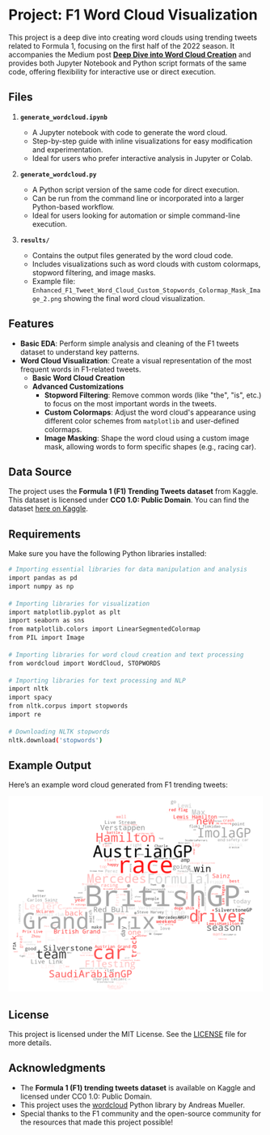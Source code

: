 # Project: F1 Word Cloud Visualization

This project is a deep dive into creating word clouds using trending tweets related to Formula 1, focusing on the first half of the 2022 season. It accompanies the Medium post [**Deep Dive into Word Cloud Creation**](https://medium.com/@nayeonkn0330/deep-dive-into-word-cloud-creation-c2fc7fc09c12) and provides both Jupyter Notebook and Python script formats of the same code, offering flexibility for interactive use or direct execution.

## Files

1. **`generate_wordcloud.ipynb`**  
   - A Jupyter notebook with code to generate the word cloud.
   - Step-by-step guide with inline visualizations for easy modification and experimentation.
   - Ideal for users who prefer interactive analysis in Jupyter or Colab.

2. **`generate_wordcloud.py`**  
   - A Python script version of the same code for direct execution.
   - Can be run from the command line or incorporated into a larger Python-based workflow.
   - Ideal for users looking for automation or simple command-line execution.

3. **`results/`**  
   - Contains the output files generated by the word cloud code.
   - Includes visualizations such as word clouds with custom colormaps, stopword filtering, and image masks.
   - Example file: `Enhanced_F1_Tweet_Word_Cloud_Custom_Stopwords_Colormap_Mask_Image_2.png` showing the final word cloud visualization.

## Features

- **Basic EDA**: Perform simple analysis and cleaning of the F1 tweets dataset to understand key patterns.
- **Word Cloud Visualization**: Create a visual representation of the most frequent words in F1-related tweets.
   - **Basic Word Cloud Creation**
   - **Advanced Customizations**
      - **Stopword Filtering**: Remove common words (like "the", "is", etc.) to focus on the most important words in the tweets.
      - **Custom Colormaps**: Adjust the word cloud's appearance using different color schemes from `matplotlib` and user-defined colormaps.
      - **Image Masking**: Shape the word cloud using a custom image mask, allowing words to form specific shapes (e.g., racing car).

## Data Source

The project uses the **Formula 1 (F1) Trending Tweets dataset** from Kaggle. This dataset is licensed under **CC0 1.0: Public Domain**. You can find the dataset [here on Kaggle](https://www.kaggle.com/datasets/kaushiksuresh147/formula-1-trending-tweets).

## Requirements

Make sure you have the following Python libraries installed:

```bash
# Importing essential libraries for data manipulation and analysis
import pandas as pd
import numpy as np

# Importing libraries for visualization
import matplotlib.pyplot as plt
import seaborn as sns
from matplotlib.colors import LinearSegmentedColormap
from PIL import Image

# Importing libraries for word cloud creation and text processing
from wordcloud import WordCloud, STOPWORDS

# Importing libraries for text processing and NLP
import nltk
import spacy
from nltk.corpus import stopwords
import re

# Downloading NLTK stopwords
nltk.download('stopwords')
```

## Example Output

Here’s an example word cloud generated from F1 trending tweets:

<img src="results/Enhanced_F1_Tweet_Word_Cloud_Custom_Stopwords_Colormap_Mask_Image_2.png" alt="Enhanced F1 Tweet Word Cloud" width="600"/>

## License

This project is licensed under the MIT License. See the [LICENSE](https://github.com/KwonNayeon/medium-post-projects/blob/main/LICENSE) file for more details.

## Acknowledgments

- The **Formula 1 (F1) trending tweets dataset** is available on Kaggle and licensed under CC0 1.0: Public Domain.
- This project uses the [wordcloud](https://github.com/amueller/word_cloud) Python library by Andreas Mueller.
- Special thanks to the F1 community and the open-source community for the resources that made this project possible!
